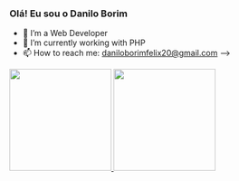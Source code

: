 ### Olá! Eu sou o Danilo Borim

- 🔭 I’m a Web Developer
- 🌱 I’m currently working with PHP
- 📫 How to reach me: daniloborimfelix20@gmail.com
-->


<div>
<a href="https://beacons.ai/DaniloBFS">
<img height="180em" src="https://github-readme-stats.vercel.app/api?username=DaniloBFS&show_icons=true&theme=dracula&include_all_commits=true&count_private=true"/>
 <img height="180em" src="https://github-readme-stats.vercel.app/api/top-langs/?username=DaniloBFS&layout=compact&langs_counts=16&theme=dracula"/>
</div>
